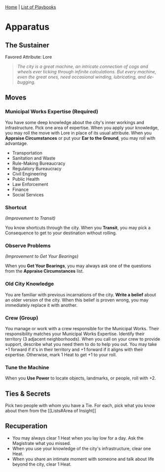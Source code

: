 [Home](../index.md) | [List of Playbooks](../index.md#Playbooks)

# Apparatus
## The Sustainer
Favored Attribute: Lore

>*The city is a great machine, an intricate connection of cogs and wheels ever ticking through infinite calculations. But every machine, even the great ones, need occasional winding, lubricating, and de-bugging.*

## Moves

### Municipal Works Expertise (Required)
You have some deep knowledge about the city's inner workings and infrastructure. Pick one area of expertise. When you apply your knowledge, you may roll the move with Lore in place of its usual attribute. When you **Appraise Circumstances** or put your **Ear to the Ground**, you may roll with advantage.

- Transportation
- Sanitation and Waste
- Rule-Making Bureaucracy
- Regulatory Bureaucracy
- Civil Engineering
- Public Health
- Law Enforcement
- Finance
- Social Services


### Shortcut
*(Improvement to Transit)*

You know shortcuts through the city. When you **Transit**, you may pick a Consequence to get to your destination without rolling.

### Observe Problems
*(Improvement to Get Your Bearings)*

When you **Get Your Bearings**, you may always ask one of the questions from the **Appraise Circumstances** list.

### Old City Knowledge
You are familiar with previous incarnations of the city. **Write a belief** about an older version of the city. When this belief is proven wrong, you may immediately replace it with another.

### Crew (Group)
You manage or work with a crew responsible for the Municipal Works. Their responsibility matches your Municipal Works Expertise. Identify their territory (3  adjacent neighborhoods). When you call on your crew to provide support, describe what you need them to do to help you out. You may take +1 forward if it's in their territory and +1 forward if it aligns with their expertise. Otherwise, mark 1 Heat to get +1 to your roll.

### Tune the Machine
When you **Use Power** to locate objects, landmarks, or people, roll with +2.

## Ties & Secrets
Pick two people with whom you have a Tie. For each, pick what you know about them from the [[Lists#Area of Insight]]

## Recuperation
- You may always clear 1 Heat when you lay low for a day. Ask the Magistrate what you missed.
- When you use your knowledge of the city's infrastructure, clear one Heat.
- When you share an intimate moment with someone and talk about life beyond the city, clear 1 Heat.